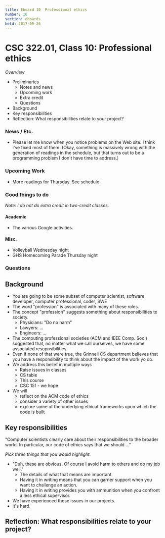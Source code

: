 ```yaml
---
title: Eboard 10  Professional ethics
number: 10
section: eboards
held: 2017-09-26
---
```

CSC 322.01, Class 10:  Professional ethics
==========================================

_Overview_

* Preliminaries
    * Notes and news
    * Upcoming work
    * Extra credit
    * Questions
* Background
* Key responsibilities
* Reflection: What responsibilities relate to your project?

### News / Etc.

* Please let me know when you notice problems on the Web site.  I think 
  I've fixed most of them.  (Okay, something is massively wrong with the
  generation of readings in the schedule, but that turns out to be a programming
  problem I don't have time to address.)

### Upcoming Work

* More readings for Thursday.  See schedule.

### Good things to do

_Note: I do not do extra credit in two-credit classes._

#### Academic

* The various Google activities.

#### Misc.

* Volleyball Wednesday night
* GHS Homecoming Parade Thursday night

### Questions

Background
----------

* You are going to be some subset of computer scientist, software developer,
  computer professional, coder, SWE
* The word "profession" is associated with many of these roles.
* The concept "profession" suggests something about responsibilities to
  society.
    * Physicians: "Do no harm"
    * Lawyers: ...
    * Engineers: ...
* The computing professional societies (ACM and IEEE Comp. Soc.)
  suggested that, no matter what we call ourselves, we have some
  associated resopnsibilities.
* Even if none of that were true, the Grinnell CS department believes
  that you have a responsibility to think about the impact of the work
  yo do.
* We address this belief in multiple ways
    * Raise issues in classes
    * CS table
    * This course
    * CSC 151 - we hope
* We will
    * reflect on the ACM code of ethics
    * consider a variety of other issues
    * explore some of the underlying ethical frameworks upon which
      the code is built

Key responsibilities
--------------------

"Computer scientists clearly care about their responsibilities to the
broader world.   In particular, our code of ethics says that we should ..."

_Pick three things that you would highlight._

* "Duh, these are obvious.  Of course I avoid harm to others and do
  my job well."
    * The details of what that means are important.
    * Having it in writing means that you can garner support when you
      want to challenge an action.
    * Having it in writing provides you with ammunition when you
      confront a less ethical supervisor.
* We have experienced these issues in our projects.
* It's hard.


Reflection: What responsibilities relate to your project?
---------------------------------------------------------

